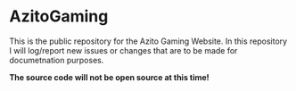 # AzitoGaming

This is the public repository for the Azito Gaming Website.
In this repository I will log/report new issues or changes that are to be made for documetnation purposes.

**The source code will not be open source at this time!**
